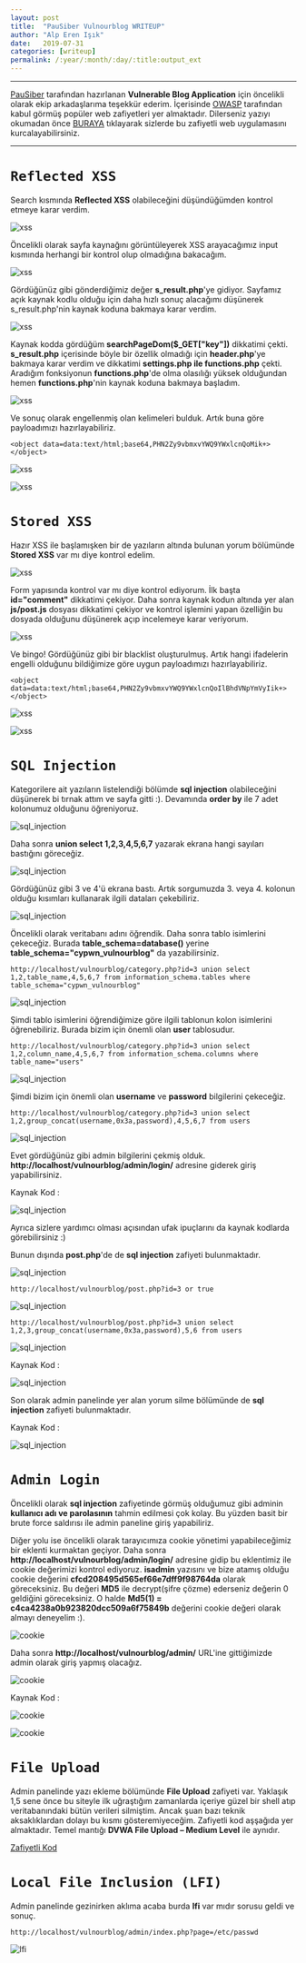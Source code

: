 ```yaml
---
layout: post
title:  "PauSiber Vulnourblog WRITEUP"
author: "Alp Eren Işık"
date:   2019-07-31
categories: [writeup]
permalink: /:year/:month/:day/:title:output_ext
---
```


***

[PauSiber](https://pausiber.xyz) tarafından hazırlanan **Vulnerable Blog Application** için öncelikli olarak ekip arkadaşlarıma teşekkür ederim. İçerisinde [OWASP](https://www.owasp.org) tarafından kabul görmüş popüler web zafiyetleri yer almaktadır. Dilerseniz yazıyı okumadan önce [BURAYA](https://github.com/PauSiber/vulnourblog) tıklayarak sizlerde bu zafiyetli web uygulamasını kurcalayabilirsiniz.

***

# `Reflected XSS`
Search kısmında **Reflected XSS** olabileceğini düşündüğümden kontrol etmeye karar verdim.


![xss](/static/img/posts/vulnourblog/reflected-xss-1.png)


Öncelikli olarak sayfa kaynağını görüntüleyerek XSS arayacağımız input kısmında herhangi bir kontrol olup olmadığına bakacağım.


![xss](/static/img/posts/vulnourblog/reflected-xss-2.png)

Gördüğünüz gibi gönderdiğimiz değer **s_result.php**'ye gidiyor. Sayfamız açık kaynak kodlu olduğu için daha hızlı sonuç alacağımı düşünerek s_result.php'nin kaynak koduna bakmaya karar verdim.

![xss](/static/img/posts/vulnourblog/reflected-xss-3.png)

Kaynak kodda gördüğüm **searchPageDom($_GET["key"])** dikkatimi çekti. **s_result.php** içerisinde böyle bir özellik olmadığı için **header.php**'ye bakmaya karar verdim ve dikkatimi **settings.php ile functions.php** çekti. Aradığım fonksiyonun **functions.php**'de olma olasılığı yüksek olduğundan hemen **functions.php**'nin kaynak koduna bakmaya başladım.

![xss](/static/img/posts/vulnourblog/reflected-xss-4.png)

Ve sonuç olarak engellenmiş olan kelimeleri bulduk. Artık buna göre payloadımızı hazırlayabiliriz.

    <object data=data:text/html;base64,PHN2Zy9vbmxvYWQ9YWxlcnQoMik+></object>   

![xss](/static/img/posts/vulnourblog/reflected-xss-5.png)

![xss](/static/img/posts/vulnourblog/base64.png)


# `Stored XSS`

Hazır XSS ile başlamışken bir de yazıların altında bulunan yorum bölümünde **Stored XSS** var mı diye kontrol edelim.

![xss](/static/img/posts/vulnourblog/stored-xss-1.png)

Form yapısında kontrol var mı diye kontrol ediyorum. İlk başta **id="comment"** dikkatimi çekiyor. Daha sonra kaynak kodun altında yer alan **js/post.js** dosyası dikkatimi çekiyor ve kontrol işlemini yapan özelliğin bu dosyada olduğunu düşünerek açıp incelemeye karar veriyorum.

![xss](/static/img/posts/vulnourblog/stored-xss-2.png)

Ve bingo! Gördüğünüz gibi bir blacklist oluşturulmuş. Artık hangi ifadelerin engelli olduğunu bildiğimize göre uygun payloadımızı hazırlayabiliriz.

    <object data=data:text/html;base64,PHN2Zy9vbmxvYWQ9YWxlcnQoIlBhdVNpYmVyIik+></object>   

![xss](/static/img/posts/vulnourblog/stored-xss-3.png)

![xss](/static/img/posts/vulnourblog/stored-xss-4.png)


# `SQL Injection`
Kategorilere ait yazıların listelendiği bölümde **sql injection** olabileceğini düşünerek bi tırnak attım ve sayfa gitti :). Devamında **order by** ile 7 adet kolonumuz olduğunu öğreniyoruz.

![sql_injection](/static/img/posts/vulnourblog/sqli-1.png)

Daha sonra **union select 1,2,3,4,5,6,7** yazarak ekrana hangi sayıları bastığını göreceğiz.

![sql_injection](/static/img/posts/vulnourblog/sqli-2.png)

Gördüğünüz gibi 3 ve 4'ü ekrana bastı. Artık sorgumuzda 3. veya 4. kolonun olduğu kısımları kullanarak ilgili dataları çekebiliriz.

![sql_injection](/static/img/posts/vulnourblog/sqli-3.png)

Öncelikli olarak veritabanı adını öğrendik. Daha sonra tablo isimlerini çekeceğiz. Burada **table_schema=database()** yerine **table_schema="cypwn_vulnourblog"** da yazabilirsiniz.

    http://localhost/vulnourblog/category.php?id=3 union select 1,2,table_name,4,5,6,7 from information_schema.tables where table_schema="cypwn_vulnourblog"

![sql_injection](/static/img/posts/vulnourblog/sqli-4.png)

Şimdi tablo isimlerini öğrendiğimize göre ilgili tablonun kolon isimlerini öğrenebiliriz. Burada bizim için önemli olan **user** tablosudur.

    http://localhost/vulnourblog/category.php?id=3 union select 1,2,column_name,4,5,6,7 from information_schema.columns where table_name="users"

![sql_injection](/static/img/posts/vulnourblog/sqli-5.png)

Şimdi bizim için önemli olan **username** ve **password** bilgilerini çekeceğiz.

    http://localhost/vulnourblog/category.php?id=3 union select 1,2,group_concat(username,0x3a,password),4,5,6,7 from users

![sql_injection](/static/img/posts/vulnourblog/sqli-6.png)

Evet gördüğünüz gibi admin bilgilerini çekmiş olduk. **http://localhost/vulnourblog/admin/login/** adresine giderek giriş yapabilirsiniz.

Kaynak Kod :

![sql_injection](/static/img/posts/vulnourblog/sqli-7.png)

 Ayrıca sizlere yardımcı olması açısından ufak ipuçlarını da kaynak kodlarda görebilirsiniz :)

 Bunun dışında **post.php**'de de **sql injection** zafiyeti bulunmaktadır.

![sql_injection](/static/img/posts/vulnourblog/sqli-8.png)


    http://localhost/vulnourblog/post.php?id=3 or true


![sql_injection](/static/img/posts/vulnourblog/sqli-9.png)


    http://localhost/vulnourblog/post.php?id=3 union select 1,2,3,group_concat(username,0x3a,password),5,6 from users


![sql_injection](/static/img/posts/vulnourblog/sqli-10.png)


Kaynak Kod :


![sql_injection](/static/img/posts/vulnourblog/sqli-11.png)


Son olarak admin panelinde yer alan yorum silme bölümünde de **sql injection** zafiyeti bulunmaktadır.

Kaynak Kod :


![sql_injection](/static/img/posts/vulnourblog/sqli-12.png)


# `Admin Login`

Öncelikli olarak **sql injection** zafiyetinde görmüş olduğumuz gibi adminin **kullanıcı adı ve parolasının** tahmin edilmesi çok kolay. Bu yüzden basit bir brute force saldırısı ile admin paneline giriş yapabiliriz.

Diğer yolu ise öncelikli olarak tarayıcımıza cookie yönetimi yapabileceğimiz bir eklenti kurmaktan geçiyor. Daha sonra **http://localhost/vulnourblog/admin/login/** adresine gidip bu eklentimiz ile cookie değerimizi kontrol ediyoruz.  **isadmin** yazısını ve bize atamış olduğu cookie değerini **cfcd208495d565ef66e7dff9f98764da** olarak göreceksiniz. Bu değeri **MD5** ile decrypt(şifre çözme) ederseniz değerin 0 geldiğini göreceksiniz. O halde **Md5(1) = c4ca4238a0b923820dcc509a6f75849b** değerini cookie değeri olarak almayı deneyelim :).

![cookie](/static/img/posts/vulnourblog/cookie.jpg)

Daha sonra **http://localhost/vulnourblog/admin/** URL'ine gittiğimizde admin olarak giriş yapmış olacağız.

![cookie](/static/img/posts/vulnourblog/admin.png)

Kaynak Kod :

![cookie](/static/img/posts/vulnourblog/cookie-3.png)


![cookie](/static/img/posts/vulnourblog/cookie-2.png)


# `File Upload`

Admin panelinde yazı ekleme bölümünde **File Upload** zafiyeti var. Yaklaşık 1,5 sene önce bu siteyle ilk uğraştığım zamanlarda içeriye güzel bir shell atıp veritabanındaki bütün verileri silmiştim. Ancak şuan bazı teknik aksaklıklardan dolayı bu kısmı gösteremiyeceğim. Zafiyetli kod aşşağıda yer almaktadır. Temel mantığı **DVWA File Upload – Medium Level** ile aynıdır.

[Zafiyetli Kod](https://github.com/PauSiber/vulnourblog/blob/master/admin/yaziekle.php)

# `Local File Inclusion (LFI)`

Admin panelinde gezinirken aklıma acaba burda **lfi** var mıdır sorusu geldi ve sonuç.

    http://localhost/vulnourblog/admin/index.php?page=/etc/passwd

![lfi](/static/img/posts/vulnourblog/lfi.png)
